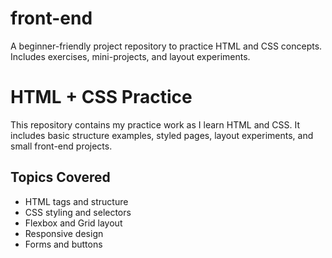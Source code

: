 # front-end
A beginner-friendly project repository to practice HTML and CSS concepts. Includes exercises, mini-projects, and layout experiments.

# HTML + CSS Practice

This repository contains my practice work as I learn HTML and CSS. It includes basic structure examples, styled pages, layout experiments, and small front-end projects.

## Topics Covered

- HTML tags and structure
- CSS styling and selectors
- Flexbox and Grid layout
- Responsive design
- Forms and buttons
